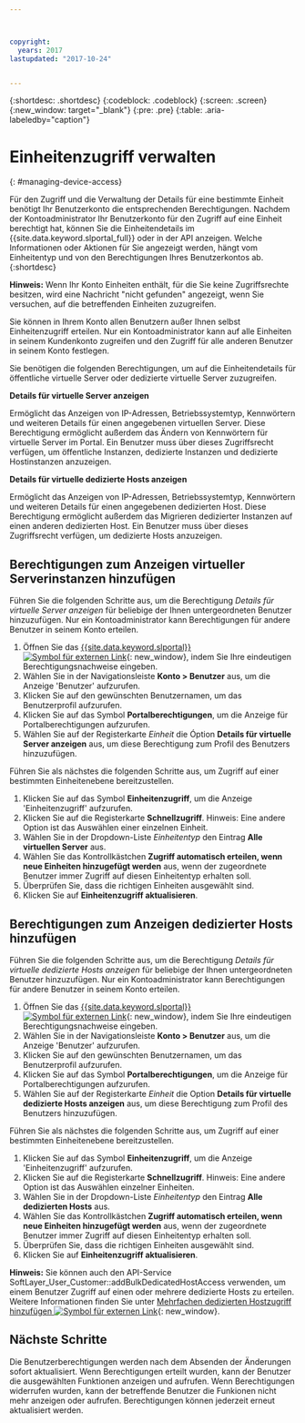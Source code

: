 ```yaml
---



copyright:
  years: 2017
lastupdated: "2017-10-24"


---
```


{:shortdesc: .shortdesc}
{:codeblock: .codeblock}
{:screen: .screen}
{:new_window: target="_blank"}
{:pre: .pre}
{:table: .aria-labeledby="caption"}


# Einheitenzugriff verwalten
{: #managing-device-access}

Für den Zugriff und die Verwaltung der Details für eine bestimmte Einheit benötigt Ihr Benutzerkonto die entsprechenden Berechtigungen. Nachdem der Kontoadministrator Ihr Benutzerkonto für den Zugriff auf eine Einheit berechtigt hat, können Sie die Einheitendetails im {{site.data.keyword.slportal_full}} oder in der API anzeigen. Welche Informationen oder Aktionen für Sie angezeigt werden, hängt vom Einheitentyp und von den Berechtigungen Ihres Benutzerkontos ab.
{:shortdesc}

**Hinweis:** Wenn Ihr Konto Einheiten enthält, für die Sie keine Zugriffsrechte besitzen, wird eine Nachricht "nicht gefunden" angezeigt, wenn Sie versuchen, auf die betreffenden Einheiten zuzugreifen.

Sie können in Ihrem Konto allen Benutzern außer Ihnen selbst Einheitenzugriff erteilen. Nur ein Kontoadministrator kann auf alle Einheiten in seinem Kundenkonto zugreifen und den Zugriff für alle anderen Benutzer in seinem Konto festlegen. 

Sie benötigen die folgenden Berechtigungen, um auf die Einheitendetails für öffentliche virtuelle Server oder dedizierte virtuelle Server zuzugreifen.

**Details für virtuelle Server anzeigen**

Ermöglicht das Anzeigen von IP-Adressen, Betriebssystemtyp, Kennwörtern und weiteren Details für einen angegebenen virtuellen Server. Diese Berechtigung ermöglicht außerdem das Ändern von Kennwörtern für virtuelle Server im Portal. Ein Benutzer muss über dieses Zugriffsrecht verfügen, um öffentliche Instanzen, dedizierte Instanzen und dedizierte Hostinstanzen anzuzeigen.

**Details für virtuelle dedizierte Hosts anzeigen**

Ermöglicht das Anzeigen von IP-Adressen, Betriebssystemtyp, Kennwörtern und weiteren Details für einen angegebenen dedizierten Host. Diese Berechtigung ermöglicht außerdem das Migrieren dedizierter Instanzen auf einen anderen dedizierten Host. Ein Benutzer muss über dieses Zugriffsrecht verfügen, um dedizierte Hosts anzuzeigen.

## Berechtigungen zum Anzeigen virtueller Serverinstanzen hinzufügen
Führen Sie die folgenden Schritte aus, um die Berechtigung *Details für virtuelle Server anzeigen* für beliebige der Ihnen untergeordneten Benutzer hinzuzufügen. Nur ein Kontoadministrator kann Berechtigungen für andere Benutzer in seinem Konto erteilen.  

1. Öffnen Sie das [{{site.data.keyword.slportal}} ![Symbol für externen Link](../icons/launch-glyph.svg "Symbol für externen Link")](https://control.softlayer.com/){: new_window}, indem Sie Ihre eindeutigen Berechtigungsnachweise eingeben.
2. Wählen Sie in der Navigationsleiste **Konto > Benutzer** aus, um die Anzeige 'Benutzer' aufzurufen.
3. Klicken Sie auf den gewünschten Benutzernamen, um das Benutzerprofil aufzurufen.
4. Klicken Sie auf das Symbol **Portalberechtigungen**, um die Anzeige für Portalberechtigungen aufzurufen.
5. Wählen Sie auf der Registerkarte *Einheit* die Óption **Details für virtuelle Server anzeigen** aus, um diese Berechtigung zum Profil des Benutzers hinzuzufügen.

Führen Sie als nächstes die folgenden Schritte aus, um Zugriff auf einer bestimmten Einheitenebene bereitzustellen.

1. Klicken Sie auf das Symbol **Einheitenzugriff**, um die Anzeige 'Einheitenzugriff' aufzurufen.
2. Klicken Sie auf die Registerkarte **Schnellzugriff**. 
   Hinweis: Eine andere Option ist das Auswählen einer einzelnen Einheit.
3. Wählen Sie in der Dropdown-Liste *Einheitentyp* den Eintrag **Alle virtuellen Server** aus.
4. Wählen Sie das Kontrollkästchen **Zugriff automatisch erteilen, wenn neue Einheiten hinzugefügt werden** aus, wenn der zugeordnete Benutzer immer Zugriff auf diesen Einheitentyp erhalten soll.
5. Überprüfen Sie, dass die richtigen Einheiten ausgewählt sind.
6. Klicken Sie auf **Einheitenzugriff aktualisieren**.

## Berechtigungen zum Anzeigen dedizierter Hosts hinzufügen
Führen Sie die folgenden Schritte aus, um die Berechtigung *Details für virtuelle dedizierte Hosts anzeigen* für beliebige der Ihnen untergeordneten Benutzer hinzuzufügen. Nur ein Kontoadministrator kann Berechtigungen für andere Benutzer in seinem Konto erteilen.

1. Öffnen Sie das [{{site.data.keyword.slportal}} ![Symbol für externen Link](../icons/launch-glyph.svg "Symbol für externen Link")](https://control.softlayer.com/){: new_window}, indem Sie Ihre eindeutigen Berechtigungsnachweise eingeben.
2. Wählen Sie in der Navigationsleiste **Konto > Benutzer** aus, um die Anzeige 'Benutzer' aufzurufen.
3. Klicken Sie auf den gewünschten Benutzernamen, um das Benutzerprofil aufzurufen.
4. Klicken Sie auf das Symbol **Portalberechtigungen**, um die Anzeige für Portalberechtigungen aufzurufen.
5. Wählen Sie auf der Registerkarte *Einheit* die Option **Details für virtuelle dedizierte Hosts anzeigen** aus, um diese Berechtigung zum Profil des Benutzers hinzuzufügen.

Führen Sie als nächstes die folgenden Schritte aus, um Zugriff auf einer bestimmten Einheitenebene bereitzustellen.

1. Klicken Sie auf das Symbol **Einheitenzugriff**, um die Anzeige 'Einheitenzugriff' aufzurufen.
2. Klicken Sie auf die Registerkarte **Schnellzugriff**. 
   Hinweis: Eine andere Option ist das Auswählen einzelner Einheiten.
3. Wählen Sie in der Dropdown-Liste *Einheitentyp* den Eintrag **Alle dedizierten Hosts** aus.
4. Wählen Sie das Kontrollkästchen **Zugriff automatisch erteilen, wenn neue Einheiten hinzugefügt werden** aus, wenn der zugeordnete Benutzer immer Zugriff auf diesen Einheitentyp erhalten soll.
5. Überprüfen Sie, dass die richtigen Einheiten ausgewählt sind.
6. Klicken Sie auf **Einheitenzugriff aktualisieren**.

**Hinweis:** Sie können auch den API-Service SoftLayer_User_Customer::addBulkDedicatedHostAccess verwenden, um einem Benutzer Zugriff auf einen oder mehrere dedizierte Hosts zu erteilen. Weitere Informationen finden Sie unter [Mehrfachen dedizierten Hostzugriff hinzufügen ![Symbol für externen Link](../icons/launch-glyph.svg "Symbol für externen Link")](http://sldn.softlayer.com/reference/services/softlayer_user_customer/addbulkdedicatedhostaccess){: new_window}.  

## Nächste Schritte
Die Benutzerberechtigungen werden nach dem Absenden der Änderungen sofort aktualisiert. Wenn Berechtigungen erteilt wurden, kann der Benutzer die ausgewählten Funktionen anzeigen und aufrufen. Wenn Berechtigungen widerrufen wurden, kann der betreffende Benutzer die Funkionen nicht mehr anzeigen oder aufrufen. Berechtigungen können jederzeit erneut aktualisiert werden.
